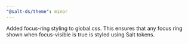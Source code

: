 ```yaml
---
"@salt-ds/theme": minor
---
```


Added focus-ring styling to global.css. This ensures that any focus ring shown when focus-visible is true is styled using Salt tokens.
